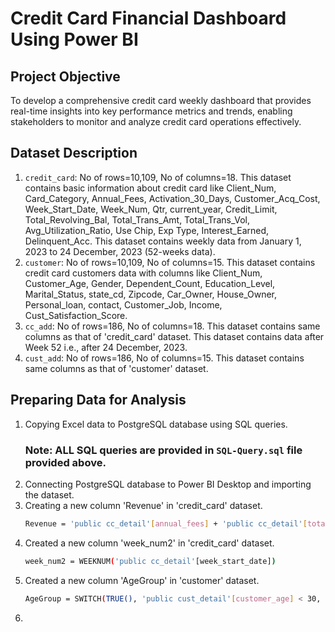 # Credit Card Financial Dashboard Using Power BI
## Project Objective
To develop a comprehensive credit card weekly dashboard that provides real-time insights into key performance metrics and trends, enabling stakeholders to monitor and analyze credit card operations effectively.
## Dataset Description
1. `credit_card`: No of rows=10,109, No of columns=18. This dataset contains basic information about credit card like Client_Num, Card_Category, Annual_Fees, Activation_30_Days, Customer_Acq_Cost, Week_Start_Date, Week_Num, Qtr, current_year, Credit_Limit, Total_Revolving_Bal, Total_Trans_Amt, Total_Trans_Vol, Avg_Utilization_Ratio, Use Chip, Exp Type, Interest_Earned, Delinquent_Acc. This dataset contains weekly data from January 1, 2023 to 24 December, 2023 (52-weeks data).
2. `customer`: No of rows=10,109, No of columns=15. This dataset contains credit card customers data with columns like Client_Num, Customer_Age, Gender, Dependent_Count, Education_Level, Marital_Status, state_cd, Zipcode, Car_Owner, House_Owner, Personal_loan, contact, Customer_Job, Income, Cust_Satisfaction_Score.
3. `cc_add`: No of rows=186, No of columns=18. This dataset contains same columns as that of 'credit_card' dataset. This dataset contains data after Week 52 i.e., after 24 December, 2023.
4. `cust_add`: No of rows=186, No of columns=15. This dataset contains same columns as that of 'customer' dataset. 
## Preparing Data for Analysis
1. Copying Excel data to PostgreSQL database using SQL queries.
   ### Note: ALL SQL queries are provided in `SQL-Query.sql` file provided above.
2. Connecting PostgreSQL database to Power BI Desktop and importing the dataset.
3. Creating a new column 'Revenue' in 'credit_card' dataset.
   ```bash
   Revenue = 'public cc_detail'[annual_fees] + 'public cc_detail'[total_trans_amt] + 'public cc_detail'[interest_earned]
   ```
4. Created a new column 'week_num2' in 'credit_card' dataset.
   ```bash
   week_num2 = WEEKNUM('public cc_detail'[week_start_date])
   ```
5. Created a new column 'AgeGroup' in 'customer' dataset.
   ```bash
   AgeGroup = SWITCH(TRUE(), 'public cust_detail'[customer_age] < 30, "20-30", 'public cust_detail'[customer_age] >= 30 && 'public cust_detail'[customer_age] < 40, "30-40", 'public cust_detail'[customer_age] >= 40 && 'public cust_detail'[customer_age] < 50, "40-50", 'public cust_detail'[customer_age] >= 50 && 'public cust_detail'[customer_age] < 60, "50-60", 'public cust_detail'[customer_age] >= 60, "60+", "unknown")
   ```
6. 
